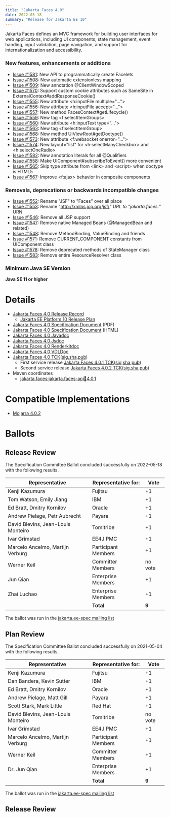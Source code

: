 ```yaml
---
title: "Jakarta Faces 4.0"
date: 2022-05-18
summary: "Release for Jakarta EE 10"
---
```

Jakarta Faces defines an MVC framework for building user interfaces for web applications,
including UI components, state management, event handing, input validation, page navigation, and
support for internationalization and accessibility.

### New features, enhancements or additions
<!-- List here -->
* [Issue #1581](https://github.com/eclipse-ee4j/faces-api/issues/1581): New API to programmatically create Facelets
* [Issue #1508](https://github.com/eclipse-ee4j/faces-api/issues/1508): New automatic extensionless mapping
* [Issue #1509](https://github.com/eclipse-ee4j/faces-api/issues/1509): New annotation @ClientWindowScoped
* [Issue #1570](https://github.com/eclipse-ee4j/faces-api/issues/1570): Support custom cookie attributes such as SameSite in ExternalContext#addResponseCookie()
* [Issue #1555](https://github.com/eclipse-ee4j/faces-api/issues/1555): New attribute &lt;h:inputFile multiple="...">
* [Issue #1556](https://github.com/eclipse-ee4j/faces-api/issues/1556): New attribute &lt;h:inputFile accept="...">
* [Issue #1557](https://github.com/eclipse-ee4j/faces-api/issues/1557): New method FacesContext#getLifecycle()
* [Issue #1559](https://github.com/eclipse-ee4j/faces-api/issues/1559): New tag &lt;f:selectItemGroups>
* [Issue #1560](https://github.com/eclipse-ee4j/faces-api/issues/1560): New attribute &lt;h:inputText type="...">
* [Issue #1563](https://github.com/eclipse-ee4j/faces-api/issues/1563): New tag &lt;f:selectItemGroup>
* [Issue #1568](https://github.com/eclipse-ee4j/faces-api/issues/1568): New method UIViewRoot#getDoctype()
* [Issue #1573](https://github.com/eclipse-ee4j/faces-api/issues/1573): New attribute &lt;f:websocket onerror="...">
* [Issue #1574](https://github.com/eclipse-ee4j/faces-api/issues/1574): New layout="list" for &lt;h:selectManyCheckbox> and &lt;h:selectOneRadio>
* [Issue #1582](https://github.com/eclipse-ee4j/faces-api/issues/1582): New annotation literals for all @Qualifiers
* [Issue #1558](https://github.com/eclipse-ee4j/faces-api/issues/1558): Make UIComponent#subscribeToEvent() more convenient
* [Issue #1565](https://github.com/eclipse-ee4j/faces-api/issues/1565): Skip type attribute from &lt;link> and &lt;script> when doctype is HTML5
* [Issue #1567](https://github.com/eclipse-ee4j/faces-api/issues/1567): Improve &lt;f:ajax> behavior in composite components

### Removals, deprecations or backwards incompatible changes
<!-- List here -->
* [Issue #1552](https://github.com/eclipse-ee4j/faces-api/issues/1552): Rename "JSF" to "Faces" over all place
* [Issue #1553](https://github.com/eclipse-ee4j/faces-api/issues/1553): Rename "http://xmlns.jcp.org/jsf/*" URL to "jakarta.faces.*" URN
* [Issue #1546](https://github.com/eclipse-ee4j/faces-api/issues/1546): Remove all JSP support
* [Issue #1547](https://github.com/eclipse-ee4j/faces-api/issues/1547): Remove native Managed Beans (@ManagedBean and related)
* [Issue #1548](https://github.com/eclipse-ee4j/faces-api/issues/1548): Remove MethodBinding, ValueBinding and friends
* [Issue #1571](https://github.com/eclipse-ee4j/faces-api/issues/1571): Remove CURRENT_COMPONENT constants from UIComponent class
* [Issue #1578](https://github.com/eclipse-ee4j/faces-api/issues/1578): Remove deprecated methods of StateManager class
* [Issue #1583](https://github.com/eclipse-ee4j/faces-api/issues/1583): Remove entire ResourceResolver class

### Minimum Java SE Version
<!-- Specify the minimum required Java SE version for this specification -->
**Java SE 11 or higher**

# Details

* [Jakarta Faces 4.0 Release Record](https://projects.eclipse.org/projects/ee4j.faces/releases/4.0)
    * [Jakarta EE Platform 10 Release Plan](https://eclipse-ee4j.github.io/jakartaee-platform/jakartaee10/JakartaEE10#jakarta-ee-10-release-plan)
* [Jakarta Faces 4.0 Specification Document](./jakarta-faces-4.0.pdf) (PDF)
* [Jakarta Faces 4.0 Specification Document](./jakarta-faces-4.0.html) (HTML)
* [Jakarta Faces 4.0 Javadoc](./apidocs)
* [Jakarta Faces 4.0 Jsdoc](./jsdoc)
* [Jakarta Faces 4.0 Renderkitdoc](./renderkitdoc)
* [Jakarta Faces 4.0 VDLDoc](./vdldoc)
* [Jakarta Faces 4.0 TCK](https://download.eclipse.org/jakartaee/faces/4.0/jakarta-faces-tck-4.0.0.zip)([sig](https://download.eclipse.org/jakartaee/faces/4.0/jakarta-faces-tck-4.0.0.zip.sig),[sha](https://download.eclipse.org/jakartaee/faces/4.0/jakarta-faces-tck-4.0.0.zip.sha256),[pub](https://raw.githubusercontent.com/jakartaee/specification-committee/master/jakartaee-spec-committee.pub))
   * First service release [Jakarta Faces 4.0.1 TCK](https://download.eclipse.org/jakartaee/faces/4.0/jakarta-faces-tck-4.0.1.zip)([sig](https://download.eclipse.org/jakartaee/faces/4.0/jakarta-faces-tck-4.0.1.zip.sig),[sha](https://download.eclipse.org/jakartaee/faces/4.0/jakarta-faces-tck-4.0.1.zip.sha256),[pub](https://raw.githubusercontent.com/jakartaee/specification-committee/master/jakartaee-spec-committee.pub))
   * Second service release [Jakarta Faces 4.0.2 TCK](https://download.eclipse.org/jakartaee/faces/4.0/jakarta-faces-tck-4.0.2.zip)([sig](https://download.eclipse.org/jakartaee/faces/4.0/jakarta-faces-tck-4.0.2.zip.sig),[sha](https://download.eclipse.org/jakartaee/faces/4.0/jakarta-faces-tck-4.0.2.zip.sha256),[pub](https://raw.githubusercontent.com/jakartaee/specification-committee/master/jakartaee-spec-committee.pub))
* Maven coordinates
  * [jakarta.faces:jakarta.faces-api:jar:4.0.1](https://search.maven.org/artifact/jakarta.faces/jakarta.faces-api/4.0.1/jar)

# Compatible Implementations

* [Mojarra 4.0.2](https://github.com/eclipse-ee4j/mojarra/releases/download/4.0.2-RELEASE/jakarta.faces-4.0.2.jar)

# Ballots
## Release Review

The Specification Committee Ballot concluded successfully on 2022-05-18 with the following results.

| Representative                                 | Representative for: | Vote   |
|------------------------------------------------|---------------------|--------|
| Kenji Kazumura                                 | Fujitsu             |    +1  |
| Tom Watson, Emily Jiang                        | IBM                 |    +1  |
| Ed Bratt, Dmitry Kornilov                      | Oracle              |    +1  |
| Andrew Pielage, Petr Aubrecht                  | Payara              |    +1  |
| David Blevins, Jean-Louis Monteiro             | Tomitribe           |    +1  |
| Ivar Grimstad                                  | EE4J PMC            |    +1  |
| Marcelo Ancelmo, Martijn Verburg               | Participant Members |    +1  |
| Werner Keil                                    | Committer Members   | no vote|
| Jun Qian                                       | Enterprise Members  |    +1  |
| Zhai Luchao                                    | Enterprise Members  |    +1  |
|                                                | **Total**           |  **9** |

The ballot was run in the [jakarta.ee-spec mailing list](https://www.eclipse.org/lists/jakarta.ee-spec/msg02500.html)

## Plan Review

The Specification Committee Ballot concluded successfully on 2021-05-04 with the following results.

| Representative                                 | Representative for: |  Vote   |
|------------------------------------------------|---------------------|---------|
| Kenji Kazumura                                 | Fujitsu             |   +1    |
| Dan Bandera, Kevin Sutter                      | IBM                 |   +1    |
| Ed Bratt, Dmitry Kornilov                      | Oracle              |   +1    |
| Andrew Pielage, Matt Gill                      | Payara              |   +1    |
| Scott Stark, Mark Little                       | Red Hat             |   +1    |
| David Blevins, Jean-Louis Monteiro             | Tomitribe           | no vote |
| Ivar Grimstad                                  | EE4J PMC            |   +1    |
| Marcelo Ancelmo, Martijn Verburg               | Participant Members |   +1    |
| Werner Keil                                    | Committer Members   |   +1    |
| Dr. Jun Qian                                   | Enterprise Members  |   +1    |
|                                                | **Total**           |  **9**  |

The ballot was run in the [jakarta.ee-spec mailing list](https://www.eclipse.org/lists/jakarta.ee-spec/msg01624.html)

## Release Review


